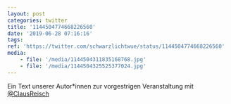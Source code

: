 ```yaml
---
layout: post
categories: twitter
title: '1144504774668226560'
date: '2019-06-28 07:16:16'
tags: 
ref: 'https://twitter.com/schwarzlichtwue/status/1144504774668226560'
media:
    - file: '/media/1144504311835168768.jpg'
    - file: '/media/1144504325525377024.jpg'
---
```

Ein Text unserer Autor\*innen zur vorgestrigen Veranstaltung mit [@ClausReisch](https://twitter.com/ClausReisch)  